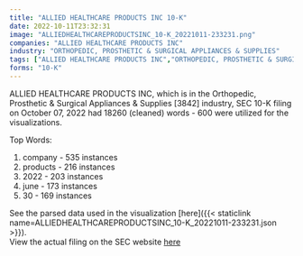 ```yaml
---
title: "ALLIED HEALTHCARE PRODUCTS INC 10-K"
date: 2022-10-11T23:32:31
image: "ALLIEDHEALTHCAREPRODUCTSINC_10-K_20221011-233231.png"
companies: "ALLIED HEALTHCARE PRODUCTS INC"
industry: "ORTHOPEDIC, PROSTHETIC & SURGICAL APPLIANCES & SUPPLIES"
tags: ["ALLIED HEALTHCARE PRODUCTS INC","ORTHOPEDIC, PROSTHETIC & SURGICAL APPLIANCES & SUPPLIES","10-07-2022","10-K"]
forms: "10-K"
---
```

ALLIED HEALTHCARE PRODUCTS INC, which is in the Orthopedic, Prosthetic & Surgical Appliances & Supplies [3842] industry, SEC 10-K filing on October 07, 2022 had 18260 (cleaned) words - 600 were utilized for the visualizations.

Top Words:
1. company - 535 instances
2. products - 216 instances
3. 2022 - 203 instances
4. june - 173 instances
5. 30 - 169 instances


See the parsed data used in the visualization [here]({{< staticlink name=ALLIEDHEALTHCAREPRODUCTSINC_10-K_20221011-233231.json >}}).  
View the actual filing on the SEC website [here](https://www.sec.gov/Archives/edgar/data/874710/0001410578-22-002861.txt)